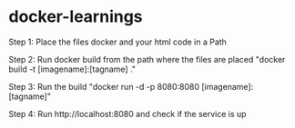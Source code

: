 # docker-learnings

Step 1: Place the files docker and your html code in a Path

Step 2: Run docker build from the path where the files are placed "docker build -t [imagename]:[tagname] ."

Step 3: Run the build "docker run -d -p 8080:8080 [imagename]:[tagname]"

Step 4: Run http://localhost:8080 and check if the service is up

